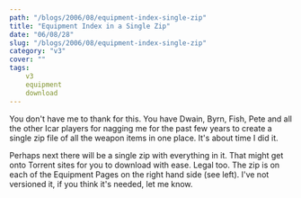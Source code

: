 ```yaml
---
path: "/blogs/2006/08/equipment-index-single-zip"
title: "Equipment Index in a Single Zip"
date: "06/08/28"
slug: "/blogs/2006/08/equipment-index-single-zip"
category: "v3"
cover: ""
tags:
    v3
    equipment
    download
---
```

You don't have me to thank for this. You have Dwain, Byrn, Fish, Pete and all the other Icar players for nagging me for the past few years to create a single zip file of all the weapon items in one place. It's about time I did it. 

Perhaps next there will be a single zip with everything in it. That might get onto Torrent sites for you to download with ease. Legal too. The zip is on each of the Equipment Pages on the right hand side (see left). I've not versioned it, if you think it's needed, let me know.